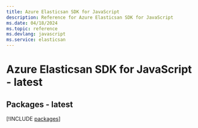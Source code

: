 ```yaml
---
title: Azure Elasticsan SDK for JavaScript
description: Reference for Azure Elasticsan SDK for JavaScript
ms.date: 04/18/2024
ms.topic: reference
ms.devlang: javascript
ms.service: elasticsan
---
```

# Azure Elasticsan SDK for JavaScript - latest
## Packages - latest
[!INCLUDE [packages](elasticsan-index.md)]